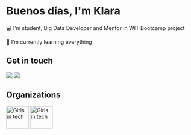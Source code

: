 
<div>
  <div>
    <h1>Buenos días, I'm Klara </h1>
    <p> 💻 I’m student, Big Data Developer and Mentor in WIT Bootcamp project</p>
    <p> 🚀  I’m currently learning everything </p>
  </div>
  <div>
    <h2>Get in touch </h2>
  <a href="mailto:klaragajaszek21@wp.pl?subject=[GitHub]%20🚀"><img src="https://img.shields.io/badge/e‑mail-D14836.svg?style=for-the-badge&logo=GMail&logoColor=white"/></a>
  <a href="https://www.linkedin.com/in/klara-gajaszek-7aa043189/"><img src="https://img.shields.io/badge/linkedin-0077B5.svg?style=for-the-badge&logo=linkedin&logoColor=white"/></a>
    </div>
<div>
  <h2>Organizations </h2>
<img align="left" alt="Girls in tech" width="60px" height="60px" src="https://user-images.githubusercontent.com/59035908/89677651-1f781180-d8ee-11ea-8bb0-e7c20ac26311.jpg" />
<img align="left" alt="Girls in tech" width="60px" height="60px" src="https://user-images.githubusercontent.com/59035908/89680211-d080ab00-d8f2-11ea-9cda-172966b938a9.png" />
  </div>
</div>






